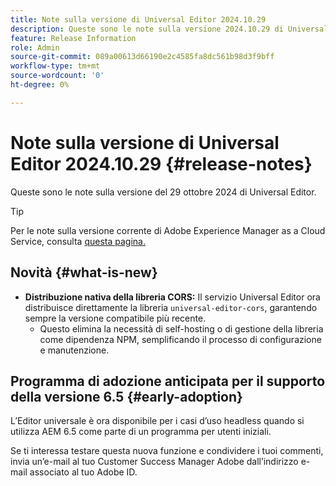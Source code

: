 ```yaml
---
title: Note sulla versione di Universal Editor 2024.10.29
description: Queste sono le note sulla versione 2024.10.29 di Universal Editor.
feature: Release Information
role: Admin
source-git-commit: 089a00613d66190e2c4585fa8dc561b98d3f9bff
workflow-type: tm+mt
source-wordcount: '0'
ht-degree: 0%

---
```



# Note sulla versione di Universal Editor 2024.10.29 {#release-notes}

Queste sono le note sulla versione del 29 ottobre 2024 di Universal Editor.

>[!TIP]
>
>Per le note sulla versione corrente di Adobe Experience Manager as a Cloud Service, consulta [questa pagina.](/help/release-notes/release-notes-cloud/release-notes-current.md)

## Novità {#what-is-new}

* **Distribuzione nativa della libreria CORS:** Il servizio Universal Editor ora distribuisce direttamente la libreria `universal-editor-cors`, garantendo sempre la versione compatibile più recente.
   * Questo elimina la necessità di self-hosting o di gestione della libreria come dipendenza NPM, semplificando il processo di configurazione e manutenzione.

## Programma di adozione anticipata per il supporto della versione 6.5 {#early-adoption}

L’Editor universale è ora disponibile per i casi d’uso headless quando si utilizza AEM 6.5 come parte di un programma per utenti iniziali.

Se ti interessa testare questa nuova funzione e condividere i tuoi commenti, invia un’e-mail al tuo Customer Success Manager Adobe dall’indirizzo e-mail associato al tuo Adobe ID.
